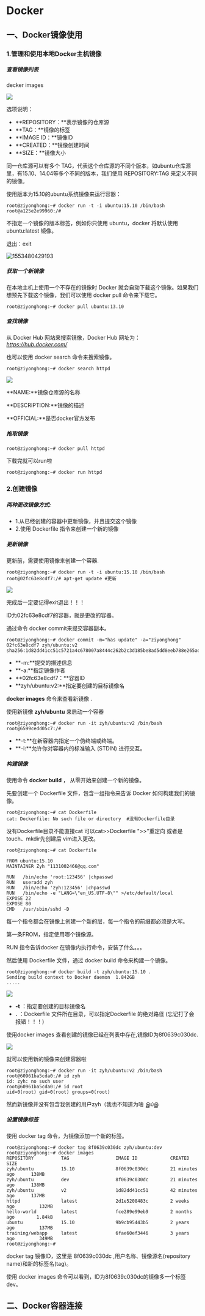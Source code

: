  

# Docker

## 一、Docker镜像使用

### 1.管理和使用本地Docker主机镜像

##### 查看镜像列表

decker images

![](F:\Desktop\Typora\Docker\assert\images.png)

 选项说明：

- **REPOSITORY：**表示镜像的仓库源
- **TAG：**镜像的标签
- **IMAGE ID：**镜像ID
- **CREATED：**镜像创建时间
- **SIZE：**镜像大小

同一仓库源可以有多个 TAG，代表这个仓库源的不同个版本，如ubuntu仓库源里，有15.10、14.04等多个不同的版本，我们使用 REPOSITORY:TAG 来定义不同的镜像。

使用版本为15.10的ubuntu系统镜像来运行容器：

```shell
root@ziyonghong:~# docker run -t -i ubuntu:15.10 /bin/bash
root@a125e2e99960:/#
```

不指定一个镜像的版本标签，例如你只使用 ubuntu，docker 将默认使用 ubuntu:latest 镜像。

退出：exit

![1553480429193](F:\Desktop\Typora\Docker\assert\exit.png)



##### 获取一个新镜像

在本地主机上使用一个不存在的镜像时 Docker 就会自动下载这个镜像。如果我们想预先下载这个镜像，我们可以使用 docker pull 命令来下载它。

```shell
root@ziyonghong:~# docker pull ubuntu:13.10
```



##### 查找镜像

从 Docker Hub 网站来搜索镜像，Docker Hub 网址为： *https://hub.docker.com/*

也可以使用 docker search 命令来搜索镜像。

```shell
root@ziyonghong:~# docker search httpd
```

![](F:\Desktop\Typora\Docker\assert\httpd.png)



**NAME:**镜像仓库源的名称

**DESCRIPTION:**镜像的描述

**OFFICIAL:**是否docker官方发布

##### 拖取镜像

```shell
root@ziyonghong:~# docker pull httpd
```

下载完就可以run啦

```shell
root@ziyonghong:~# docker run httpd
```

### 2.创建镜像

##### 两种更改镜像方式:

- 1.从已经创建的容器中更新镜像，并且提交这个镜像
- 2.使用 Dockerfile 指令来创建一个新的镜像



##### 更新镜像

更新前，需要使用镜像来创建一个容器.

```
root@ziyonghong:~# docker run -t -i ubuntu:15.10 /bin/bash
root@02fc63e8cdf7:/# apt-get update #更新
```

![](F:\Desktop\Typora\Docker\assert\update.png)

完成后一定要记得exit退出！！！



ID为02fc63e8cdf7的容器，就是更改的容器。

通过命令 docker commit来提交容器副本。

```shell
root@ziyonghong:~# docker commit -m="has update" -a="ziyonghong" 02fc63e8cdf7 zyh/ubuntu:v2
sha256:1d82dd41cc51c5721a4c678007a8444c262b2c3d185be8ad5dd8eeb788e265ad
```

- **-m:**提交的描述信息
- **-a:**指定镜像作者
- **02fc63e8cdf7：**容器ID
- **zyh/ubuntu:v2:**指定要创建的目标镜像名

 **docker images** 命令来查看新镜像 .



使用新镜像 **zyh/ubuntu** 来启动一个容器

```shell
root@ziyonghong:~# docker run -it zyh/ubuntu:v2 /bin/bash
root@6599cedd05c7:/#
```

- **-t:**在新容器内指定一个伪终端或终端。
- **-i:**允许你对容器内的标准输入 (STDIN) 进行交互。



##### 构建镜像

使用命令 **docker build** ， 从零开始来创建一个新的镜像。

先要创建一个 Dockerfile 文件，包含一组指令来告诉 Docker 如何构建我们的镜像。

```shell
root@ziyonghong:~# cat Dockerfile
cat: Dockerfile: No such file or directory  #没有Dockerfile目录
```

  没有Dockerfile目录不能直接cat  可以cat>>Dockerfile ">>"重定向  或者是touch、mkdir先创建后 vim进入更改。

```shell
root@ziyonghong:~# cat Dockerfile

FROM ubuntu:15.10
MAINTAINER Zyh "1131002466@qq.com"

RUN   /bin/echo 'root:123456' |chpasswd
RUN   useradd zyh
RUN   /bin/echo 'zyh:123456' |chpasswd
RUN   /bin/echo -e "LANG=\"en_US.UTF-8\"" >/etc/default/local
EXPOSE 22
EXPOSE 80
CMD   /usr/sbin/sshd -D
```

每一个指令都会在镜像上创建一个新的层，每一个指令的前缀都必须是大写。

第一条FROM，指定使用哪个镜像源。

RUN 指令告诉docker 在镜像内执行命令，安装了什么。。。

然后使用 Dockerfile 文件，通过 docker build 命令来构建一个镜像。

```shell
root@ziyonghong:~# docker build -t zyh/ubuntu:15.10 .
Sending build context to Docker daemon  1.842GB
.....
```

![](F:\Desktop\Typora\Docker\assert\bulid.png)

- **-t** ：指定要创建的目标镜像名
- **.** ：Dockerfile 文件所在目录，可以指定Dockerfile 的绝对路径 (忘记打了会报错！！！)

使用docker images 查看创建的镜像已经在列表中存在,镜像ID为8f0639c030dc.

![](F:\Desktop\Typora\Docker\assert\images2.png)

就可以使用新的镜像来创建容器啦

```shell
root@ziyonghong:~# docker run -it zyh/ubuntu:v2 /bin/bash
root@60961ba5cda0:/# id zyh
id: zyh: no such user
root@60961ba5cda0:/# id root
uid=0(root) gid=0(root) groups=0(root)
```

然而新镜像并没有包含我创建的用户zyh（我也不知道为啥 இ௰இ



##### 设置镜像标签

使用 docker tag 命令，为镜像添加一个新的标签。

```shell
root@ziyonghong:~# docker tag 8f0639c030dc zyh/ubuntu:dev
root@ziyonghong:~# docker images
REPOSITORY          TAG                 IMAGE ID            CREATED             SIZE
zyh/ubuntu          15.10               8f0639c030dc        21 minutes ago      138MB
zyh/ubuntu          dev                 8f0639c030dc        21 minutes ago      138MB
zyh/ubuntu          v2                  1d82dd41cc51        42 minutes ago      137MB
httpd               latest              2d1e5208483c        2 weeks ago         132MB
hello-world         latest              fce289e99eb9        2 months ago        1.84kB
ubuntu              15.10               9b9cb95443b5        2 years ago         137MB
training/webapp     latest              6fae60ef3446        3 years ago         349MB
root@ziyonghong:~#
```

docker tag 镜像ID，这里是 8f0639c030dc  ,用户名称、镜像源名(repository name)和新的标签名(tag)。

使用 docker images 命令可以看到，ID为8f0639c030dc的镜像多一个标签dev。









## 二、Docker容器连接





